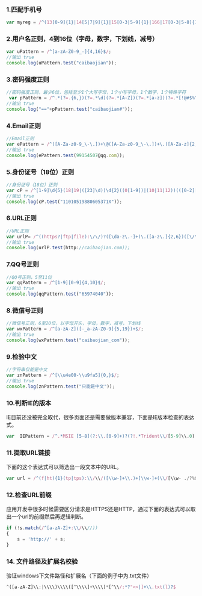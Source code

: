 ### 1.匹配手机号
```js
var myreg = /^(13[0-9]{1}|14[5|7|9]{1}|15[0-3|5-9]{1}|166|17[0-3|5-8]{1}|18[0-9]{1}|19[8-9]{1}){1}\d{8}$/;
```

### 2.用户名正则，4到16位（字母，数字，下划线，减号）
```js
var uPattern = /^[a-zA-Z0-9_-]{4,16}$/;
//输出 true
console.log(uPattern.test("caibaojian"));
```

### 3.密码强度正则
```js
//密码强度正则，最少6位，包括至少1个大写字母，1个小写字母，1个数字，1个特殊字符
 var pPattern = /^.*(?=.{6,})(?=.*\d)(?=.*[A-Z])(?=.*[a-z])(?=.*[!@#$%^&*? ]).*$/;
//输出 true
console.log("=="+pPattern.test("caibaojian#"));
```

### 4.Email正则
```js
//Email正则
var ePattern = /^([A-Za-z0-9_\-\.])+\@([A-Za-z0-9_\-\.])+\.([A-Za-z]{2,4})$/;
//输出 true
console.log(ePattern.test(99154507@qq.com));
```

### 5.身份证号（18位）正则
```js
//身份证号（18位）正则
var cP = /^[1-9]\d{5}(18|19|([23]\d))\d{2}((0[1-9])|(10|11|12))(([0-2][1-9])|10|20|30|31)\d{3}[0-9Xx]$/;
//输出 true
console.log(cP.test("11010519880605371X"));
```

### 6.URL正则
```js
//URL正则
var urlP= /^((https?|ftp|file):\/\/)?([\da-z\.-]+)\.([a-z\.]{2,6})([\/\w \.-]*)*\/?$/;
//输出 true
console.log(urlP.test(http://caibaojian.com));
```

### 7.QQ号正则
```js
//QQ号正则，5至11位
var qqPattern = /^[1-9][0-9]{4,10}$/;
//输出 true
console.log(qqPattern.test("65974040"));
```

### 8.微信号正则
```js
//微信号正则，6至20位，以字母开头，字母，数字，减号，下划线
var wxPattern = /^[a-zA-Z]([-_a-zA-Z0-9]{5,19})+$/;
//输出 true
console.log(wxPattern.test("caibaojian_com"));
```

### 9.检验中文
```js
//字符串仅能是中文
var znPattern = /^[\\u4e00-\\u9fa5]{0,}$/;
//输出 true
console.log(znPattern.test("只能是中文"));
```

### 10.判断IE的版本
IE目前还没被完全取代，很多页面还是需要做版本兼容，下面是IE版本检查的表达式。
```js
var  IEPattern = /^.*MSIE [5-8](?:\\.[0-9]+)?(?!.*Trident\\/[5-9]\\.0).*$/;
```

### 11.提取URL链接
下面的这个表达式可以筛选出一段文本中的URL。
```js
var url = /^(f|ht){1}(tp|tps):\\/\\/([\\w-]+\\.)+[\\w-]+(\\/[\\w- ./?%&=]*)?/;
```

### 12.检查URL前缀
应用开发中很多时候需要区分请求是HTTPS还是HTTP，通过下面的表达式可以取出一个url的前缀然后再逻辑判断。
```js
if (!s.match(/^[a-zA-Z]+:\\/\\//))
{
    s = 'http://' + s;
}
```
### 14. 文件路径及扩展名校验
验证windows下文件路径和扩展名（下面的例子中为.txt文件）
```js
^([a-zA-Z]\\:|\\\\)\\\\([^\\\\]+\\\\)*[^\\/:*?"<>|]+\\.txt(l)?$
```
